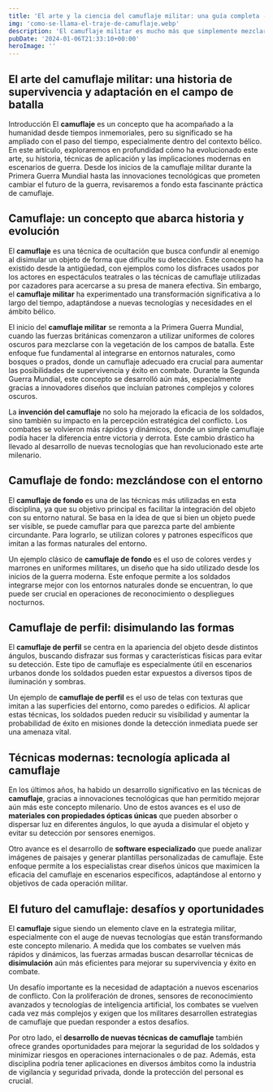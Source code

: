 ```yaml
---
title: 'El arte y la ciencia del camuflaje militar: una guía completa - Camuflaje Militar'
img: 'como-se-llama-el-traje-de-camuflaje.webp'
description: 'El camuflaje militar es mucho más que simplemente mezclarse con el entorno. Es un arte antiguo y sofisticado que ha evolucionado a lo largo de los siglos para'
pubDate: '2024-01-06T21:33:10+00:00'
heroImage: ''
---
```

    
  ## El arte del camuflaje militar: una historia de supervivencia y adaptación en el campo de batalla

Introducción
El **camuflaje** es un concepto que ha acompañado a la humanidad desde tiempos inmemoriales, pero su significado se ha ampliado con el paso del tiempo, especialmente dentro del contexto bélico. En este artículo, exploraremos en profundidad cómo ha evolucionado este arte, su historia, técnicas de aplicación y las implicaciones modernas en escenarios de guerra. Desde los inicios de la camuflaje militar durante la Primera Guerra Mundial hasta las innovaciones tecnológicas que prometen cambiar el futuro de la guerra, revisaremos a fondo esta fascinante práctica de camuflaje.

## Camuflaje: un concepto que abarca historia y evolución

El **camuflaje** es una técnica de ocultación que busca confundir al enemigo al disimular un objeto de forma que dificulte su detección. Este concepto ha existido desde la antigüedad, con ejemplos como los disfraces usados por los actores en espectáculos teatrales o las técnicas de camuflaje utilizadas por cazadores para acercarse a su presa de manera efectiva. Sin embargo, el **camuflaje militar** ha experimentado una transformación significativa a lo largo del tiempo, adaptándose a nuevas tecnologías y necesidades en el ámbito bélico.

El inicio del **camuflaje militar** se remonta a la Primera Guerra Mundial, cuando las fuerzas británicas comenzaron a utilizar uniformes de colores oscuros para mezclarse con la vegetación de los campos de batalla. Este enfoque fue fundamental al integrarse en entornos naturales, como bosques o prados, donde un camuflaje adecuado era crucial para aumentar las posibilidades de supervivencia y éxito en combate. Durante la Segunda Guerra Mundial, este concepto se desarrolló aún más, especialmente gracias a innovadores diseños que incluían patrones complejos y colores oscuros.

La **invención del camuflaje** no solo ha mejorado la eficacia de los soldados, sino también su impacto en la percepción estratégica del conflicto. Los combates se volvieron más rápidos y dinámicos, donde un simple camuflaje podía hacer la diferencia entre victoria y derrota. Este cambio drástico ha llevado al desarrollo de nuevas tecnologías que han revolucionado este arte milenario.

## Camuflaje de fondo: mezclándose con el entorno

El **camuflaje de fondo** es una de las técnicas más utilizadas en esta disciplina, ya que su objetivo principal es facilitar la integración del objeto con su entorno natural. Se basa en la idea de que si bien un objeto puede ser visible, se puede camuflar para que parezca parte del ambiente circundante. Para lograrlo, se utilizan colores y patrones específicos que imitan a las formas naturales del entorno.

Un ejemplo clásico de **camuflaje de fondo** es el uso de colores verdes y marrones en uniformes militares, un diseño que ha sido utilizado desde los inicios de la guerra moderna. Este enfoque permite a los soldados integrarse mejor con los entornos naturales donde se encuentran, lo que puede ser crucial en operaciones de reconocimiento o despliegues nocturnos.

## Camuflaje de perfil: disimulando las formas

El **camuflaje de perfil** se centra en la apariencia del objeto desde distintos ángulos, buscando disfrazar sus formas y características físicas para evitar su detección. Este tipo de camuflaje es especialmente útil en escenarios urbanos donde los soldados pueden estar expuestos a diversos tipos de iluminación y sombras.

Un ejemplo de **camuflaje de perfil** es el uso de telas con texturas que imitan a las superficies del entorno, como paredes o edificios. Al aplicar estas técnicas, los soldados pueden reducir su visibilidad y aumentar la probabilidad de éxito en misiones donde la detección inmediata puede ser una amenaza vital.

## Técnicas modernas: tecnología aplicada al camuflaje
En los últimos años, ha habido un desarrollo significativo en las técnicas de **camuflaje**, gracias a innovaciones tecnológicas que han permitido mejorar aún más este concepto milenario. Uno de estos avances es el uso de **materiales con propiedades ópticas únicas** que pueden absorber o dispersar luz en diferentes ángulos, lo que ayuda a disimular el objeto y evitar su detección por sensores enemigos.

Otro avance es el desarrollo de **software especializado** que puede analizar imágenes de paisajes y generar plantillas personalizadas de camuflaje. Este enfoque permite a los especialistas crear diseños únicos que maximicen la eficacia del camuflaje en escenarios específicos, adaptándose al entorno y objetivos de cada operación militar.

## El futuro del camuflaje: desafíos y oportunidades
El **camuflaje** sigue siendo un elemento clave en la estrategia militar, especialmente con el auge de nuevas tecnologías que están transformando este concepto milenario. A medida que los combates se vuelven más rápidos y dinámicos, las fuerzas armadas buscan desarrollar técnicas de **disimulación** aún más eficientes para mejorar su supervivencia y éxito en combate.

Un desafío importante es la necesidad de adaptación a nuevos escenarios de conflicto. Con la proliferación de drones, sensores de reconocimiento avanzados y tecnologías de inteligencia artificial, los combates se vuelven cada vez más complejos y exigen que los militares desarrollen estrategias de camuflaje que puedan responder a estos desafíos.

Por otro lado, el **desarrollo de nuevas técnicas de camuflaje** también ofrece grandes oportunidades para mejorar la seguridad de los soldados y minimizar riesgos en operaciones internacionales o de paz. Además, esta disciplina podría tener aplicaciones en diversos ámbitos como la industria de vigilancia y seguridad privada, donde la protección del personal es crucial.
  